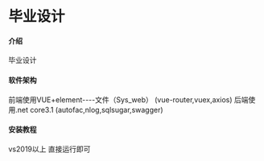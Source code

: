 # 毕业设计

#### 介绍
毕业设计

#### 软件架构
前端使用VUE+element----文件（Sys_web）
(vue-router,vuex,axios)
后端使用.net core3.1
(autofac,nlog,sqlsugar,swagger)

#### 安装教程

vs2019以上 直接运行即可


